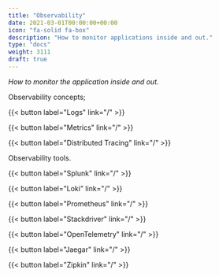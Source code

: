 ```yaml
---
title: "Observability"
date: 2021-03-01T00:00:00+00:00
icon: "fa-solid fa-box"
description: "How to monitor applications inside and out."
type: "docs"
weight: 3111
draft: true
---
```


_How to monitor the application inside and out._

Observability concepts;

{{< button label="Logs" link="/" >}}
</br>

{{< button label="Metrics" link="/" >}}
</br>

{{< button label="Distributed Tracing" link="/" >}}
</br>

Observability tools.

{{< button label="Splunk" link="/" >}}
</br>

{{< button label="Loki" link="/" >}}
</br>

{{< button label="Prometheus" link="/" >}}
</br>

{{< button label="Stackdriver" link="/" >}}
</br>

{{< button label="OpenTelemetry" link="/" >}}
</br>

{{< button label="Jaegar" link="/" >}}
</br>

{{< button label="Zipkin" link="/" >}}
</br>
